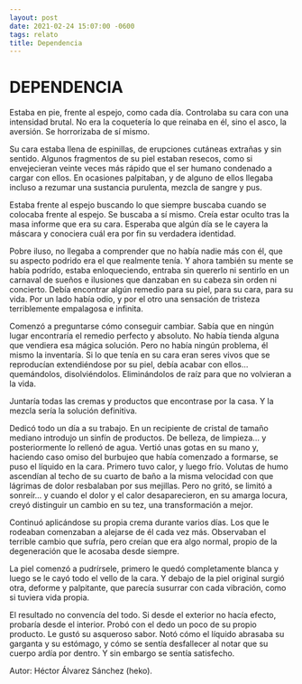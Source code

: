 ```yaml
---
layout: post
date: 2021-02-24 15:07:00 -0600
tags: relato
title: Dependencia
---
```


# DEPENDENCIA

Estaba en pie, frente al espejo, como cada día. Controlaba su cara con una intensidad brutal. No era la coquetería lo que reinaba en él, sino el asco, la aversión. Se horrorizaba de sí mismo.

Su cara estaba llena de espinillas, de erupciones cutáneas extrañas y sin sentido. Algunos fragmentos de su piel estaban resecos, como si envejecieran veinte veces más rápido que el ser humano condenado a cargar con ellos. En ocasiones palpitaban, y de alguno de ellos llegaba incluso a rezumar una sustancia purulenta, mezcla de sangre y pus.

Estaba frente al espejo buscando lo que siempre buscaba cuando se colocaba frente al espejo. Se buscaba a sí mismo. Creía estar oculto tras la masa informe que era su cara. Esperaba que algún día se le cayera la máscara y conociera cuál era por fin su verdadera identidad.

Pobre iluso, no llegaba a comprender que no había nadie más con él, que su aspecto podrido era el que realmente tenía. Y ahora también su mente se había podrído, estaba enloqueciendo, entraba sin quererlo ni sentirlo en un carnaval de sueños e ilusiones que danzaban en su cabeza sin orden ni concierto. Debía encontrar algún remedio para su piel, para su cara, para su vida. Por un lado había odio, y por el otro una sensación de tristeza terriblemente empalagosa e infinita.

Comenzó a preguntarse cómo conseguir cambiar. Sabía que en ningún lugar encontraría el remedio perfecto y absoluto. No había tienda alguna que vendiera esa mágica solución. Pero no había ningún problema, él mismo la inventaría. Si lo que tenía en su cara eran seres vivos que se reproducían extendiéndose por su piel, debía acabar con ellos... quemándolos, disolviéndolos. Eliminándolos de raíz para que no volvieran a la vida.

Juntaría todas las cremas y productos que encontrase por la casa. Y la mezcla sería la solución definitiva.

Dedicó todo un día a su trabajo. En un recipiente de cristal de tamaño mediano introdujo un sinfín de productos. De belleza, de limpieza... y posteriormente lo rellenó de agua. Vertió unas gotas en su mano y, haciendo caso omiso del burbujeo que había comenzado a formarse, se puso el líquido en la cara. Primero tuvo calor, y luego frío. Volutas de humo ascendían al techo de su cuarto de baño a la misma velocidad con que lágrimas de dolor resbalaban por sus mejillas. Pero no gritó, se limitó a sonreír... y cuando el dolor y el calor desaparecieron, en su amarga locura, creyó distinguir un cambio en su tez, una transformación a mejor.

Continuó aplicándose su propia crema durante varios días. Los que le rodeaban comenzaban a alejarse de él cada vez más. Observaban el terrible cambio que sufría, pero creían que era algo normal, propio de la degeneración que le acosaba desde siempre.

La piel comenzó a pudrírsele, primero le quedó completamente blanca y luego se le cayó todo el vello de la cara. Y debajo de la piel original surgió otra, deforme y palpitante, que parecía susurrar con cada vibración, como si tuviera vida propia.

El resultado no convencía del todo. Si desde el exterior no hacía efecto, probaría desde el interior. Probó con el dedo un poco de su propio producto. Le gustó su asqueroso sabor. Notó cómo el líquido abrasaba su garganta y su estómago, y cómo se sentía desfallecer al notar que su cuerpo ardía por dentro. Y sin embargo se sentía satisfecho.

Autor: Héctor Álvarez Sánchez (heko).
